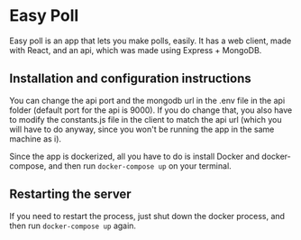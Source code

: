 # Easy Poll

Easy poll is an app that lets you make polls, easily. It has a web client, made with React, and an api, which was made using Express + MongoDB.

## Installation and configuration instructions
You can change the api port and the mongodb url in the .env file in the api folder (default port for the api is 9000).
If you do change that, you also have to modify the constants.js file in the client to match the api url (which you will have to do anyway, since you won't be running the app in the same machine as i).

Since the app is dockerized, all you have to do is install Docker and docker-compose, and then run `docker-compose up` on your terminal.

## Restarting the server
If you need to restart the process, just shut down the docker process, and then run `docker-compose up` again.

